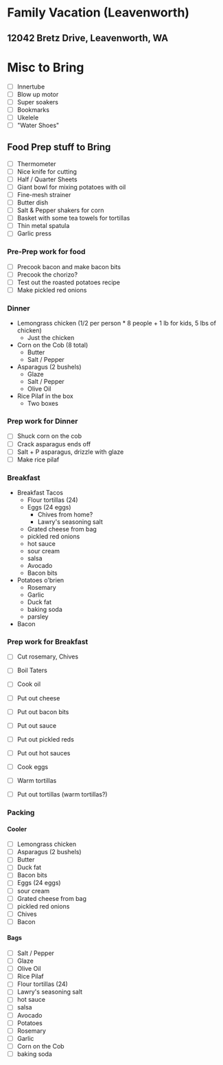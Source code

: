 # Family Vacation (Leavenworth)

## 12042 Bretz Drive, Leavenworth, WA

# Misc to Bring

* [ ] Innertube
* [ ] Blow up motor
* [ ] Super soakers
* [ ] Bookmarks
* [ ] Ukelele
* [ ] "Water Shoes"

## Food Prep stuff to Bring

* [ ] Thermometer
* [ ] Nice knife for cutting
* [ ] Half / Quarter Sheets
* [ ] Giant bowl for mixing potatoes with oil
* [ ] Fine-mesh strainer
* [ ] Butter dish
* [ ] Salt & Pepper shakers for corn
* [ ] Basket with some tea towels for tortillas
* [ ] Thin metal spatula
* [ ] Garlic press

### Pre-Prep work for food

* [ ] Precook bacon and make bacon bits
* [ ] Precook the chorizo?
* [ ] Test out the roasted potatoes recipe
* [ ] Make pickled red onions

### Dinner

* Lemongrass chicken (1/2 per person * 8 people + 1 lb for kids, 5 lbs of chicken)
  * Just the chicken
* Corn on the Cob (8 total)
  * Butter
  * Salt / Pepper
* Asparagus (2 bushels)
  * Glaze
  * Salt / Pepper
  * Olive Oil
* Rice Pilaf in the box
  * Two boxes

### Prep work for Dinner

* [ ] Shuck corn on the cob
* [ ] Crack asparagus ends off
* [ ] Salt + P asparagus, drizzle with glaze
* [ ] Make rice pilaf

### Breakfast

* Breakfast Tacos
  * Flour tortillas (24)
  * Eggs (24 eggs)
    * Chives from home?
    * Lawry's seasoning salt
  * Grated cheese from bag
  * pickled red onions
  * hot sauce
  * sour cream
  * salsa
  * Avocado
  * Bacon bits
* Potatoes o'brien
  * Rosemary
  * Garlic
  * Duck fat
  * baking soda
  * parsley
* Bacon

### Prep work for Breakfast

* [ ] Cut rosemary, Chives
* [ ] Boil Taters
* [ ] Cook oil
* [ ] Put out cheese
* [ ] Put out bacon bits
* [ ] Put out sauce
* [ ] Put out pickled reds
* [ ] Put out hot sauces
* [ ] Cook eggs
* [ ] Warm tortillas
* [ ] Put out tortillas (warm tortillas?)


### Packing

#### Cooler

* [ ] Lemongrass chicken
* [ ] Asparagus (2 bushels)
* [ ] Butter
* [ ] Duck fat
* [ ] Bacon bits
* [ ] Eggs (24 eggs)
* [ ] sour cream
* [ ] Grated cheese from bag
* [ ] pickled red onions
* [ ] Chives
* [ ] Bacon

#### Bags

* [ ] Salt / Pepper
* [ ] Glaze
* [ ] Olive Oil
* [ ] Rice Pilaf
* [ ] Flour tortillas (24)
* [ ] Lawry's seasoning salt
* [ ] hot sauce
* [ ] salsa
* [ ] Avocado
* [ ] Potatoes
* [ ] Rosemary
* [ ] Garlic
* [ ] Corn on the Cob
* [ ] baking soda

